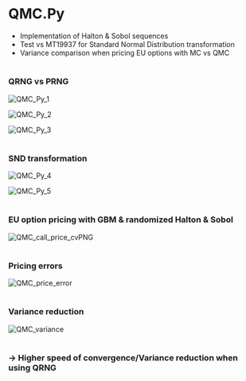 # QMC.Py

- Implementation of Halton & Sobol sequences
- Test vs MT19937 for Standard Normal Distribution transformation
- Variance comparison when pricing EU options with MC vs QMC


#
### QRNG vs PRNG

![QMC_Py_1](https://user-images.githubusercontent.com/56386159/142758970-95fb43ab-5ba7-4b91-ab8f-89df73aab7b2.PNG)

![QMC_Py_2](https://user-images.githubusercontent.com/56386159/142759170-9fee72c4-1a6e-43fa-9e83-74a0bfa844e3.PNG)

![QMC_Py_3](https://user-images.githubusercontent.com/56386159/142759019-11f9bede-980f-41ef-9a8c-ab431263a276.PNG)


#
### SND transformation

![QMC_Py_4](https://user-images.githubusercontent.com/56386159/142758925-ce36c7a1-e6f6-4948-89c6-7b1569774a85.PNG)

![QMC_Py_5](https://user-images.githubusercontent.com/56386159/145717275-4e77dae3-6d4b-4327-b471-5050cf7074d1.PNG)


#
### EU option pricing with GBM & randomized Halton & Sobol

![QMC_call_price_cvPNG](https://user-images.githubusercontent.com/56386159/149315082-a45df585-cd3a-438f-9e2d-5f3ab8990a76.PNG)


#
### Pricing errors

![QMC_price_error](https://user-images.githubusercontent.com/56386159/149315440-af45065f-22da-4b70-a2dc-f3c7caffb48c.PNG)


#
### Variance reduction

![QMC_variance](https://user-images.githubusercontent.com/56386159/149319812-92474670-2765-4e6c-978d-45336f89c329.PNG)

#
### -> Higher speed of convergence/Variance reduction when using QRNG

